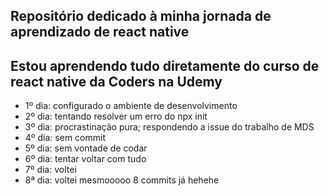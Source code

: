 ## Repositório dedicado à minha jornada de aprendizado de react native

## Estou aprendendo tudo diretamente do curso de react native da Coders na Udemy

- 1º dia: configurado o ambiente de desenvolvimento
- 2º dia: tentando resolver um erro do npx init
- 3º dia: procrastinação pura; respondendo a issue do trabalho de MDS
- 4º dia: sem commit
- 5º dia: sem vontade de codar
- 6º dia: tentar voltar com tudo
- 7º dia: voltei
- 8ª dia: voltei mesmooooo 8 commits já hehehe